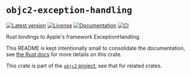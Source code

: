 # `objc2-exception-handling`

[![Latest version](https://badgen.net/crates/v/objc2-exception-handling)](https://crates.io/crates/objc2-exception-handling)
[![License](https://badgen.net/badge/license/MIT/blue)](../LICENSE.txt)
[![Documentation](https://docs.rs/objc2-exception-handling/badge.svg)](https://docs.rs/objc2-exception-handling/)
[![CI](https://github.com/madsmtm/objc2/actions/workflows/ci.yml/badge.svg)](https://github.com/madsmtm/objc2/actions/workflows/ci.yml)

Rust bindings to Apple's framework ExceptionHandling.

This README is kept intentionally small to consolidate the documentation, see
[the Rust docs](https://docs.rs/objc2-exception-handling/) for more details on this crate.

This crate is part of the [`objc2` project](https://github.com/madsmtm/objc2),
see that for related crates.
